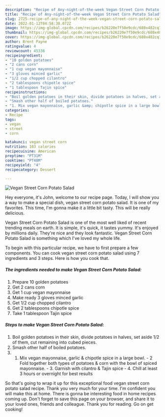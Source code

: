 ```yaml
---
description: "Recipe of Any-night-of-the-week Vegan Street Corn Potato Salad"
title: "Recipe of Any-night-of-the-week Vegan Street Corn Potato Salad"
slug: 2725-recipe-of-any-night-of-the-week-vegan-street-corn-potato-salad
date: 2022-01-12T04:58:38.072Z
image: https://img-global.cpcdn.com/recipes/b26220e7f50e9cdc/680x482cq70/vegan-street-corn-potato-salad-recipe-main-photo.jpg
thumbnail: https://img-global.cpcdn.com/recipes/b26220e7f50e9cdc/680x482cq70/vegan-street-corn-potato-salad-recipe-main-photo.jpg
cover: https://img-global.cpcdn.com/recipes/b26220e7f50e9cdc/680x482cq70/vegan-street-corn-potato-salad-recipe-main-photo.jpg
author: Brent Payne
ratingvalue: 4
reviewcount: 45338
recipeingredient:
- "10 golden potatoes"
- "2 cans corn"
- "1 cup vegan mayonnaise"
- "3 gloves minced garlic"
- "1/2 cup chopped cilantro"
- "2 tablespoons chipotle spice"
- "1 tablespoon Tajin spice"
recipeinstructions:
- "Boil golden potatoes in their skin, divide potatoes in halves, set aside 1/2 of them, cut remaining into cubed pieces."
- "Smash other half of boiled potatoes."
- "1. Mix vegan mayonnaise, garlic &amp; chipotle spice in a large bowl.  2 Fold together both types of potatoes &amp; corn with the bowl of spiced mayonnaise.  3. Garnish with cilantro &amp; Tajin spice 4. Chill at least 3 hours or overnight for best results"
categories:
- Recipe
tags:
- vegan
- street
- corn

katakunci: vegan street corn 
nutrition: 103 calories
recipecuisine: American
preptime: "PT31M"
cooktime: "PT48M"
recipeyield: "4"
recipecategory: Dessert

---
```



![Vegan Street Corn Potato Salad](https://img-global.cpcdn.com/recipes/b26220e7f50e9cdc/680x482cq70/vegan-street-corn-potato-salad-recipe-main-photo.jpg)

Hey everyone, it's John, welcome to our recipe page. Today, I will show you a way to make a special dish, vegan street corn potato salad. It is one of my favorites. This time, I'm gonna make it a little bit tasty. This will be really delicious.



Vegan Street Corn Potato Salad is one of the most well liked of recent trending meals on earth. It is simple, it's quick, it tastes yummy. It's enjoyed by millions daily. They're nice and they look fantastic. Vegan Street Corn Potato Salad is something which I've loved my whole life.


To begin with this particular recipe, we have to first prepare a few components. You can cook vegan street corn potato salad using 7 ingredients and 3 steps. Here is how you cook that.

<!--inarticleads1-->

##### The ingredients needed to make Vegan Street Corn Potato Salad:

1. Prepare 10 golden potatoes
1. Get 2 cans corn
1. Get 1 cup vegan mayonnaise
1. Make ready 3 gloves minced garlic
1. Get 1/2 cup chopped cilantro
1. Get 2 tablespoons chipotle spice
1. Take 1 tablespoon Tajin spice




<!--inarticleads2-->

##### Steps to make Vegan Street Corn Potato Salad:

1. Boil golden potatoes in their skin, divide potatoes in halves, set aside 1/2 of them, cut remaining into cubed pieces.
1. Smash other half of boiled potatoes.
1. 1. Mix vegan mayonnaise, garlic &amp; chipotle spice in a large bowl.  - 2 Fold together both types of potatoes &amp; corn with the bowl of spiced mayonnaise.  - 3. Garnish with cilantro &amp; Tajin spice - 4. Chill at least 3 hours or overnight for best results




So that's going to wrap it up for this exceptional food vegan street corn potato salad recipe. Thank you very much for your time. I'm confident you will make this at home. There is gonna be interesting food in home recipes coming up. Don't forget to save this page on your browser, and share it to your loved ones, friends and colleague. Thank you for reading. Go on get cooking!
